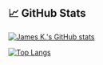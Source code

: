 ## 📈 GitHub Stats
[![James K.'s GitHub stats](https://github-readme-stats.vercel.app/api?username=0xCryptoJames&show_icons=true&theme=transparent&count_private=true)](https://github.com/0xCryptoJames/github-readme-stats)

[![Top Langs](https://github-readme-stats.vercel.app/api/top-langs/?username=0xCryptoJames&layout=compact&theme=transparent)](https://github.com/0xCryptoJames/github-readme-stats)


